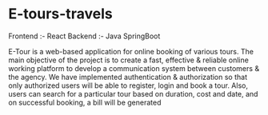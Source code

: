 # E-tours-travels 
Frontend :- React  Backend :- Java SpringBoot

E-Tour is a web-based application for online booking of various tours. The main objective of the project is to create a fast, effective &
 reliable online working platform to develop a communication system between customers & the agency. We have implemented
 authentication & authorization so that only authorized users will be able to register, login and book a tour. Also, users can search for a
 particular tour based on duration, cost and date, and on successful booking, a bill will be generated
